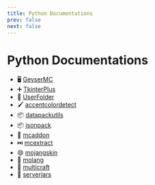 ```yaml
---
title: Python Documentations
prev: false
next: false
---
```


# Python Documentations

- :desktop_computer: [GeyserMC](/geysermc/)
- :heavy_plus_sign: [TkinterPlus](/tkinterplus/)
- :file_folder: [UserFolder](/userfolder/)
- :paintbrush: [accentcolordetect](/accentcolordetect/)
- :package: [datapackutils](/datapackutils/)
- :package: [jsonpack](/jsonpack/)
- :toolbox: [mcaddon](/mcaddon/)
- :next_track_button: [mcextract](/mcextract/)
- :smile: [mojangskin](/mojangskin/)
- :key: [molang](/molang/)
- :wrench: [multicraft](/multicraft/)
- :jar: [serverjars](/serverjars/)
